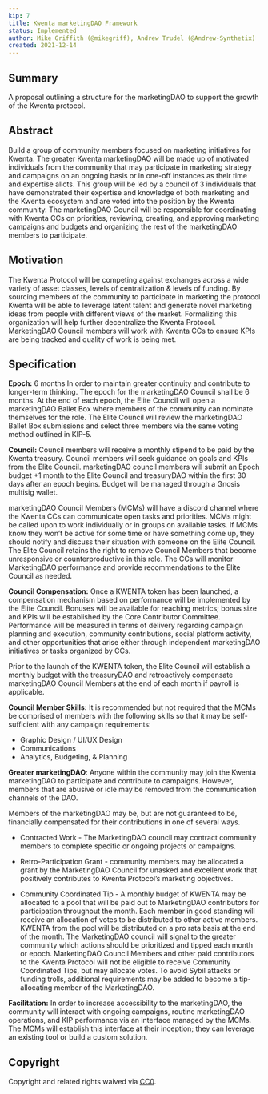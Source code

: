 ```yaml
---
kip: 7
title: Kwenta marketingDAO Framework
status: Implemented
author: Mike Griffith (@mikegriff), Andrew Trudel (@Andrew-Synthetix)
created: 2021-12-14
---
```


## Summary

A proposal outlining a structure for the marketingDAO to support the growth of the Kwenta protocol.
## Abstract

Build a group of community members focused on marketing initiatives for Kwenta. The greater Kwenta marketingDAO will be made up of motivated individuals from the community that may participate in marketing strategy and campaigns on an ongoing basis or in one-off instances as their time and expertise allots. This group will be led by a council of 3 individuals that have demonstrated their expertise and knowledge of both marketing and the Kwenta ecosystem and are voted into the position by the Kwenta community. The marketingDAO Council will be responsible for coordinating with Kwenta CCs on priorities, reviewing, creating, and approving marketing campaigns and budgets and organizing the rest of the marketingDAO members to participate. 
## Motivation

The Kwenta Protocol will be competing against exchanges across a wide variety of asset classes, levels of centralization & levels of funding. By sourcing members of the community to participate in marketing the protocol Kwenta will be able to leverage latent talent and generate novel marketing ideas from people with different views of the market. 
Formalizing this organization will help further decentralize the Kwenta Protocol. MarketingDAO Council members will work with Kwenta CCs to ensure KPIs are being tracked and quality of work is being met. 
## Specification

**Epoch:** 6 months In order to maintain greater continuity and contribute to longer-term thinking. The epoch for the marketingDAO Council shall be 6 months. At the end of each epoch, the Elite Council will open a marketingDAO Ballet Box where members of the community can nominate themselves for the role. The Elite Council will review the marketingDAO Ballet Box submissions and select three members via the same voting method outlined in KIP-5.

**Council:** Council members will receive a monthly stipend to be paid by the Kwenta treasury. Council members will seek guidance on goals and KPIs from the Elite Council. marketingDAO council members will submit an Epoch budget +1 month to the Elite Council and treasuryDAO within the first 30 days after an epoch begins. Budget will be managed through a Gnosis multisig wallet. 

marketingDAO Council Members (MCMs) will have a discord channel where the Kwenta CCs can communicate open tasks and priorities. MCMs might be called upon to work individually or in groups on available tasks. If MCMs know they won’t be active for some time or have something come up, they should notify and discuss their situation with someone on the Elite Council. The Elite Council retains the right to remove Council Members that become unresponsive or counterproductive in this role. The CCs will monitor MarketingDAO performance and provide recommendations to the Elite Council as needed.

**Council Compensation:** Once a KWENTA token has been launched, a compensation mechanism based on performance will be implemented by the Elite Council. Bonuses will be available for reaching metrics; bonus size and KPIs will be established by the Core Contributor Committee. Performance will be measured in terms of delivery regarding campaign planning and execution, community contributions, social platform activity, and other opportunities that arise either through independent marketingDAO initiatives or tasks organized by CCs. 

Prior to the launch of the KWENTA token, the Elite Council will establish a monthly budget with the treasuryDAO and retroactively compensate marketingDAO Council Members at the end of each month if payroll is applicable. 


**Council Member Skills:** It is recommended but not required that the MCMs be comprised of members with the following skills so that it may be self-sufficient with any campaign requirements: 

- Graphic Design / UI/UX Design
- Communications
- Analytics, Budgeting, & Planning

**Greater marketingDAO**: Anyone within the community may join the Kwenta marketingDAO to participate and contribute to campaigns. However, members that are abusive or idle may be removed from the communication channels of the DAO. 

Members of the marketingDAO may be, but are not guaranteed to be, financially compensated for their contributions in one of several ways. 

- Contracted Work - The MarketingDAO council may contract community members to complete specific or ongoing projects or campaigns. 

- Retro-Participation Grant - community members may be allocated a grant by the MarketingDAO Council for unasked and excellent work that positively contributes to Kwenta Protocol’s marketing objectives. 

- Community Coordinated Tip - A monthly budget of KWENTA may be allocated to a pool that will be paid out to MarketingDAO contributors for participation throughout the month. Each member in good standing will receive an allocation of votes to be distributed to other active members. KWENTA from the pool will be distributed on a pro rata basis at the end of the month. The MarketingDAO council will signal to the greater community which actions should be prioritized and tipped each month or epoch. MarketingDAO Council Members and other paid contributors to the Kwenta Protocol will not be eligible to receive Community Coordinated Tips, but may allocate votes. To avoid Sybil attacks or funding trolls, additional requirements may be added to become a tip-allocating member of the MarketingDAO.

**Facilitation:** In order to increase accessibility to the marketingDAO, the community will interact with ongoing campaigns, routine marketingDAO operations, and KIP performance via an interface managed by the MCMs. The MCMs will establish this interface at their inception; they can leverage an existing tool or build a custom solution.

## Copyright

Copyright and related rights waived via [CC0](https://creativecommons.org/publicdomain/zero/1.0/).
